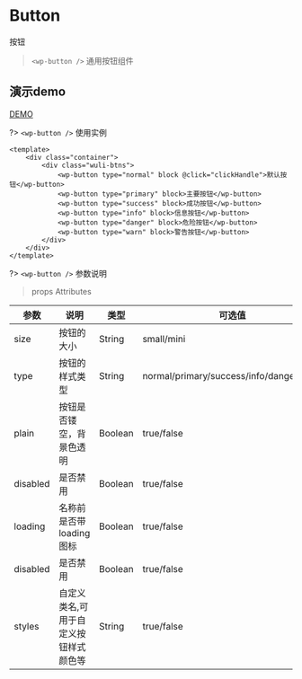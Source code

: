 # Button 

按钮

> `<wp-button />` 通用按钮组件

## 演示demo

[DEMO](https://aaron52077.github.io/wuli-ui-dev/#/button) 

?> `<wp-button />` 使用实例
``` vue
<template>
    <div class="container">
        <div class="wuli-btns">
            <wp-button type="normal" block @click="clickHandle">默认按钮</wp-button>
            <wp-button type="primary" block>主要按钮</wp-button>
            <wp-button type="success" block>成功按钮</wp-button>
            <wp-button type="info" block>信息按钮</wp-button>
            <wp-button type="danger" block>危险按钮</wp-button>
            <wp-button type="warn" block>警告按钮</wp-button>
        </div>
    </div>
</template>
```
?> `<wp-button />` 参数说明

> props Attributes

|参数|说明|类型|可选值|默认|
| ------ | ------ | ------ |------ |------ |
| size | 按钮的大小 | String | small/mini | large |
| type | 按钮的样式类型 | String | normal/primary/success/info/danger/warn | normal |
| plain | 按钮是否镂空，背景色透明 | Boolean | true/false | false |
| disabled | 是否禁用 | Boolean | true/false | false |
| loading | 名称前是否带 loading 图标 | Boolean | true/false | false |
| disabled | 是否禁用 | Boolean | true/false | false |
| styles | 自定义类名,可用于自定义按钮样式颜色等 | String | true/false | - |

